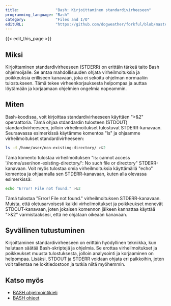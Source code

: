 ```yaml
---
title:                "Bash: Kirjoittaminen standardivirheeseen"
programming_language: "Bash"
category:             "Files and I/O"
editURL:              "https://github.com/dogweather/forkful/blob/master/content/fi/bash/writing-to-standard-error.md"
---
```


{{< edit_this_page >}}

## Miksi

Kirjoittaminen standardivirheeseen (STDERR) on erittäin tärkeä taito Bash ohjelmoijalle. Se antaa mahdollisuuden ohjata virheilmoituksia ja poikkeuksia erilliseen kanavaan, joka ei sekoitu ohjelman normaaliin tulostukseen. Tämä tekee virheenkorjauksesta helpompaa ja auttaa löytämään ja korjaamaan ohjelmien ongelmia nopeammin.

## Miten

Bash-koodissa, voit kirjoittaa standardivirheeseen käyttäen ">&2" operaattoria. Tämä ohjaa stdandardin tulosteen (STDOUT) standardivirheeseen, jolloin virheilmoitukset tulostuvat STDERR-kanavaan. Seuraavassa esimerkissä käytämme komentoa "ls" ja ohjaamme virheilmoitukset standardivirheeseen:

```Bash
ls -d /home/user/non-existing-directory/ >&2
```

Tämä komento tulostaa virheilmoituksen "ls: cannot access '/home/user/non-existing-directory/': No such file or directory" STDERR-kanavaan. Voit myös tulostaa omia virheilmoituksia käyttämällä "echo" komentoa ja ohjaamalla sen STDERR-kanavaan, kuten alla olevassa esimerkissä:

```Bash
echo "Error! File not found." >&2
```

Tämä tulostaa "Error! File not found." virheilmoituksen STDERR-kanavaan. Muista, että oletusarvoisesti kaikki virheilmoitukset ja poikkeukset menevät STDOUT-kanavaan, joten jokaisen komennon jälkeen kannattaa käyttää ">&2" varmistaaksesi, että ne ohjataan oikeaan kanavaan.

## Syvällinen tutustuminen

Kirjoittaminen standardivirheeseen on erittäin hyödyllinen tekniikka, kun halutaan säätää Bash-skriptejä ja ohjelmia. Se erottaa virheilmoitukset ja poikkeukset muusta tulostuksesta, jolloin analysointi ja korjaaminen on helpompaa. Lisäksi, STDOUT ja STDERR voidaan ohjata eri paikkoihin, joten voit tallentaa ne lokitiedostoon ja tutkia niitä myöhemmin.

## Katso myös

- [BASH ohjelmointikieli](https://www.tldp.org/LDP/abs/html/)
- [BASH ohjeet](https://www.gnu.org/software/bash/manual/bash.html)